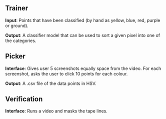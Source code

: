 ## Trainer

**Input**: Points that have been classified (by hand as yellow, blue, red, purple or ground).

**Output**: A classifier model that can be used to sort a given pixel into one of the categories. 

## Picker 

**Interface**: Gives user 5 screenshots equally space from the video. For each screenshot, asks the user to click 10 points for each colour.

**Output**: A .csv file of the data points in HSV.

## Verification

**Interface**: Runs a video and masks the tape lines.